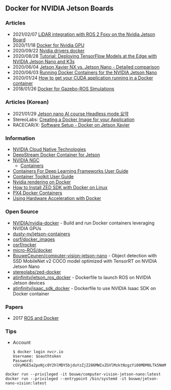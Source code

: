 ## Docker for NVIDIA Jetson Boards


### Articles
- 2021/02/07 [LiDAR integration with ROS 2 Foxy on the Nvidia Jetson Board](https://www.hackster.io/shahizat005/lidar-integration-with-ros-2-foxy-on-the-nvidia-jetson-board-34fa62)
- 2020/11/18 [Docker for Nvidia GPU](http://www.legendu.net/misc/blog/docker-for-nvidia-gpu/)
- 2020/09/22 [Nvidia drivers docker](https://www.xspdf.com/resolution/54156497.html)
- 2020/08/28 [Tutorial: Deploying TensorFlow Models at the Edge with NVIDIA Jetson Nano and K3s](https://thenewstack.io/tutorial-deploying-tensorflow-models-at-the-edge-with-nvidia-jetson-nano-and-k3s/)
- 2020/06/04 [Jetson Xavier NX vs. Jetson Nano - Detailed comparison](https://www.hackster.io/dmitrywat/jetson-xavier-nx-vs-jetson-nano-detailed-comparison-aa9cd7)
- 2020/06/03 [Running Docker Containers for the NVIDIA Jetson Nano](https://dev.to/caelinsutch/running-docker-containers-for-the-nvidia-jetson-nano-5a06)
- 2020/01/24 [How to get your CUDA application running in a Docker container](https://www.celantur.com/blog/run-cuda-in-docker-on-linux/) 
- 2018/01/26 [Docker for Gazebo-ROS Simulations](http://moore-mike.com/docker-ros.html)


### Articles (Korean)
- 2021/01/29 [Jetson nano AI course Headless mode 요약](https://endland.medium.com/jetson-nano-ai-course-headless-mode-%EC%9A%94%EC%95%BD-7b19548e9b2a)
- StereoLabs: [Creating a Docker Image for your Application](https://www.stereolabs.com/docs/docker/creating-your-image/)
- RACECAR/X: [Software Setup - Docker on Jetson Xavier](https://broerkens.de/RACECARX/docs/software/jetson_docker)


### Information
- [NVIDIA Cloud Native Technologies](https://docs.nvidia.com/datacenter/cloud-native/index.html)
- [DeepStream Docker Container for Jetson](https://docs.nvidia.com/metropolis/deepstream/dev-guide/text/DS_docker_containers.html#a-docker-container-for-jetson)
- [NVIDIA NGC](https://ngc.nvidia.com/catalog)
    - [Containers](https://ngc.nvidia.com/catalog/containers)
- [Containers For Deep Learning Frameworks User Guide](https://docs.nvidia.com/deeplearning/frameworks/user-guide/index.html)
- [Container Toolkit User Guide](https://docs.nvidia.com/datacenter/cloud-native/container-toolkit/user-guide.html)
- [Nvidia rendering on Docker](https://askubuntu.com/questions/1294995/nvidia-rendering-on-docker)
- [How to Install ZED SDK with Docker on Linux](https://www.stereolabs.com/docs/docker/install-guide-linux/)
- [PX4 Docker Containers](https://docs.px4.io/master/en/test_and_ci/docker.html)
- [Using Hardware Acceleration with Docker](http://wiki.ros.org/docker/Tutorials/Hardware%20Acceleration)


### Open Source
- [NVIDIA/nvidia-docker](https://github.com/NVIDIA/nvidia-docker) - Build and run Docker containers leveraging NVIDIA GPUs
- [dusty-nv/jetson-containers](https://github.com/dusty-nv/jetson-containers)
- [osrf/docker_images](https://github.com/osrf/docker_images)
- [osrf/rocker](https://github.com/osrf/rocker)
- [micro-ROS/docker](https://github.com/micro-ROS/docker)
- [BouweCeunen/computer-vision-jetson-nano](https://github.com/BouweCeunen/computer-vision-jetson-nano) - Object detection with SSD MobileNet v2 COCO model optimized with TensorRT on NVIDIA Jetson Nano
- [stereolabs/zed-docker](https://github.com/stereolabs/zed-docker)
- [atinfinity/jetson_ros_docker](https://github.com/atinfinity/jetson_ros_docker) - Dockerfile to launch ROS on NVIDIA Jetson devices
- [atinfinity/isaac_sdk_docker](https://github.com/atinfinity/isaac_sdk_docker) - Dockerfile to use NVIDIA Isaac SDK on Docker container



### Papers
- 2017 [ROS and Docker](https://www.researchgate.net/publication/317751755_ROS_and_Docker)



### Tips
- Account
	```
	$ docker login nvcr.io
	Username: $oauthtoken
	Password: cGVyMGE5a2poNjc0Y2hlMDY5bjduYzZjZ286MWIxZGVlMzktNzgzYi00MDM0LTk5NmMtYTFhOGJlM2VjNGFj
	```

```
docker run --privileged -it bouwe/computer-vision-jetson-nano:latest
docker run --privileged --entrypoint /bin/systemd -it bouwe/jetson-nano-vision:latest
```

